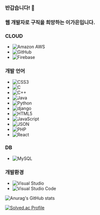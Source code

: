 ### 반갑습니다! 👋
### 웹 개발자로 구직을 희망하는 이가은입니다.


### CLOUD
- ![Amazon AWS](https://img.shields.io/badge/Amazon%20AWS-232F3E?style=flat-square&logo=amazonaws&logoColor=white)
- ![GitHub](https://img.shields.io/badge/GitHub-181717?style=flat-square&logo=GitHub&logoColor=white)
- ![Firebase](https://img.shields.io/badge/Firebase-FFCA28?style=flat-square&logo=firebase&logoColor=black)

### 개발 언어
- ![CSS3](https://img.shields.io/badge/CSS3-1572B6?style=flat-square&logo=css3&logoColor=white)
- ![C](https://img.shields.io/badge/C-A8B9CC?style=flat-square&logo=C&logoColor=white)
- ![C++](https://img.shields.io/badge/C++-00599C?style=flat-square&logo=C%2B%2B&logoColor=white)
- ![Java](https://img.shields.io/badge/java-007396?style=flat-square&logo=java&logoColor=white)
- ![Python](https://img.shields.io/badge/Python-3776AB?style=flat-square&logo=Python&logoColor=white)
- ![django](https://img.shields.io/badge/django-092E20?style=flat-square&logo=django&logoColor=white)
- ![HTML5](https://img.shields.io/badge/HTML5-E34F26?style=flat-square&logo=html5&logoColor=white)
- ![JavaScript](https://img.shields.io/badge/JavaScript-F7DF1E?style=flat-square&logo=javascript&logoColor=black)
- ![JSON](https://img.shields.io/badge/JSON-000000?style=flat-square&logo=json&logoColor=white)
- ![PHP](https://img.shields.io/badge/PHP-777BB4?style=flat-square&logo=php&logoColor=white)
- ![React](https://img.shields.io/badge/React-61DAFB?style=flat-square&logo=React&logoColor=black)

### DB
- ![MySQL](https://img.shields.io/badge/MySQL-4479A1?style=flat-square&logo=MySQL&logoColor=white)

### 개발환경
- ![Visual Studio](https://img.shields.io/badge/Visual%20Studio-5C2D91?style=flat-square&logo=Visual%20Studio&logoColor=white)
- ![Visual Studio Code](https://img.shields.io/badge/Visual%20Studio%20Code-007ACC?style=flat-square&logo=Visual%20Studio%20Code&logoColor=white)




![Anurag's GitHub stats](https://github-readme-stats.vercel.app/api?username=GaEun1216&show_icons=true&theme=radical)
<!--
**GaEun1216/GaEun1216** is a ✨ _special_ ✨ repository because its `README.md` (this file) appears on your GitHub profile.

Here are some ideas to get you started:

- 🔭 I’m currently working on ...
- 🌱 I’m currently learning ...
- 👯 I’m looking to collaborate on ...
- 🤔 I’m looking for help with ...
- 💬 Ask me about ...
- 📫 How to reach me: ...
- 😄 Pronouns: ...
- ⚡ Fun fact: ...
-->

[![Solved.ac Profile](http://mazassumnida.wtf/api/generate_badge?boj=rkdms6382)](https://solved.ac/rkdms6382)
